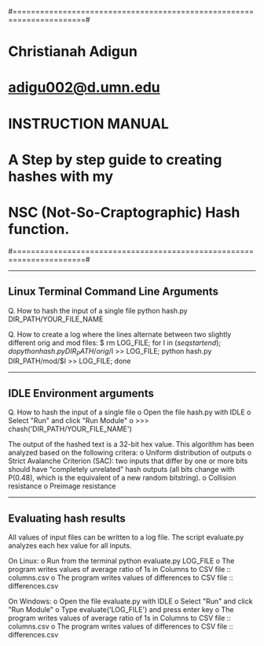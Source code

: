 #======================================================================#
#                          Christianah Adigun                          #
#                          adigu002@d.umn.edu                          #

#                           INSTRUCTION MANUAL                         #

#    A Step by step guide to creating hashes with my                   #
#            NSC (Not-So-Craptographic) Hash function.                 #
#======================================================================#

----------------------------------------
Linux Terminal Command Line Arguments
----------------------------------------
Q. How to hash the input of a single file
python hash.py DIR_PATH/YOUR_FILE_NAME

Q. How to create a log where the lines alternate between two slightly different orig and mod files:
$ rm LOG_FILE; for I in $(seq start end); do python hash.py DIR_PATH/orig/$I >> LOG_FILE; python hash.py DIR_PATH/mod/$I >> LOG_FILE; done

----------------------------------------
IDLE Environment arguments
----------------------------------------

Q. How to hash the input of a single file
	o Open the file hash.py with IDLE
	o Select "Run" and click "Run Module"
	o >>> chash('DIR_PATH/YOUR_FILE_NAME')

The output of the hashed text is a 32-bit hex value. This algorithm has been analyzed based on the following critera:
	o Uniform distribution of outputs
	o Strict Avalanche Criterion (SAC): two inputs that differ by one or more bits should have “completely unrelated” hash outputs (all bits change with P(0.48), which is the equivalent of a new random bitstring).
	o Collision resistance
	o Preimage resistance
  
  
  
----------------------------------------
Evaluating hash results
----------------------------------------
All values of input files can be written to a log file.
The script evaluate.py analyzes each hex value for all inputs.

On Linux:
	o Run from the terminal
	  python evaluate.py LOG_FILE
	o The program writes values of average ratio of 1s in Columns to CSV file :: columns.csv
	o The program writes values of differences to CSV file :: differences.csv


On Windows:
	o Open the file evaluate.py with IDLE
	o Select "Run" and click "Run Module"
	o Type evaluate('LOG_FILE') and press enter key
	o The program writes values of average ratio of 1s in Columns to CSV file :: columns.csv
	o The program writes values of differences to CSV file :: differences.csv
